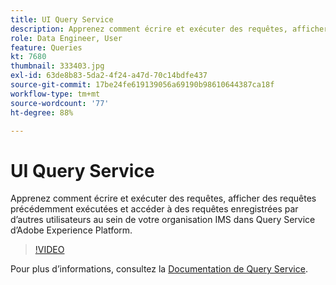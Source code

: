 ```yaml
---
title: UI Query Service
description: Apprenez comment écrire et exécuter des requêtes, afficher des requêtes précédemment exécutées et accéder à des requêtes enregistrées par dʼautres utilisateurs au sein de votre organisation IMS dans Query Service dʼAdobe Experience Platform.
role: Data Engineer, User
feature: Queries
kt: 7680
thumbnail: 333403.jpg
exl-id: 63de8b83-5da2-4f24-a47d-70c14bdfe437
source-git-commit: 17be24fe619139056a69190b98610644387ca18f
workflow-type: tm+mt
source-wordcount: '77'
ht-degree: 88%

---
```


# UI Query Service

Apprenez comment écrire et exécuter des requêtes, afficher des requêtes précédemment exécutées et accéder à des requêtes enregistrées par dʼautres utilisateurs au sein de votre organisation IMS dans Query Service dʼAdobe Experience Platform.

>[!VIDEO](https://video.tv.adobe.com/v/333403?quality=12&learn=on)

Pour plus d’informations, consultez la [Documentation de Query Service](https://experienceleague.adobe.com/docs/experience-platform/query/home.html?lang=fr).
